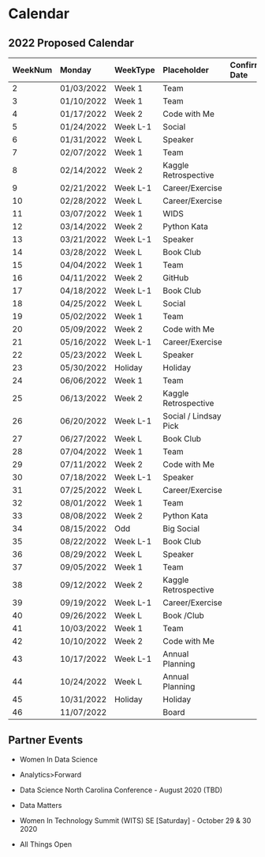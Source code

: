 # Calendar

## 2022 Proposed Calendar

| WeekNum | Monday | WeekType | Placeholder | Confirmed Date | 
|:--------|:-------------|:-------------- |:-------------- |:-------------- |
| 2 | 01/03/2022 | Week 1 | Team |  | 
| 3 | 01/10/2022 | Week 1 | Team |  | 
| 4 | 01/17/2022 | Week 2 | Code with Me |  | 
| 5 | 01/24/2022 | Week L-1 | Social |  | 
| 6 | 01/31/2022 | Week L | Speaker |  | 
| 7 | 02/07/2022 | Week 1 | Team |  | 
| 8 | 02/14/2022 | Week 2 | Kaggle Retrospective |  | 
| 9 | 02/21/2022 | Week L-1 | Career/Exercise |  | 
| 10 | 02/28/2022 | Week L | Career/Exercise |  | 
| 11 | 03/07/2022 | Week 1 | WIDS |  | 
| 12 | 03/14/2022 | Week 2 | Python Kata |  | 
| 13 | 03/21/2022 | Week L-1 | Speaker |  | 
| 14 | 03/28/2022 | Week L | Book Club |  | 
| 15 | 04/04/2022 | Week 1 | Team |  | 
| 16 | 04/11/2022 | Week 2 | GitHub |  | 
| 17 | 04/18/2022 | Week L-1 | Book Club |  | 
| 18 | 04/25/2022 | Week L | Social |  | 
| 19 | 05/02/2022 | Week 1 | Team |  | 
| 20 | 05/09/2022 | Week 2 | Code with Me |  | 
| 21 | 05/16/2022 | Week L-1 | Career/Exercise |  | 
| 22 | 05/23/2022 | Week L | Speaker |  | 
| 23 | 05/30/2022 | Holiday | Holiday |  | 
| 24 | 06/06/2022 | Week 1 | Team |  | 
| 25 | 06/13/2022 | Week 2 | Kaggle Retrospective |  | 
| 26 | 06/20/2022 | Week L-1 | Social / Lindsay Pick |  | 
| 27 | 06/27/2022 | Week L | Book Club |  | 
| 28 | 07/04/2022 | Week 1 | Team |  | 
| 29 | 07/11/2022 | Week 2 | Code with Me |  | 
| 30 | 07/18/2022 | Week L-1 | Speaker |  | 
| 31 | 07/25/2022 | Week L | Career/Exercise |  | 
| 32 | 08/01/2022 | Week 1 | Team |  | 
| 33 | 08/08/2022 | Week 2 | Python Kata |  | 
| 34 | 08/15/2022 | Odd | Big Social |  | 
| 35 | 08/22/2022 | Week L-1 | Book Club |  | 
| 36 | 08/29/2022 | Week L | Speaker |  | 
| 37 | 09/05/2022 | Week 1 | Team |  | 
| 38 | 09/12/2022 | Week 2 | Kaggle Retrospective |  | 
| 39 | 09/19/2022 | Week L-1 | Career/Exercise |  | 
| 40 | 09/26/2022 | Week L | Book /Club |  | 
| 41 | 10/03/2022 | Week 1 | Team |  | 
| 42 | 10/10/2022 | Week 2 | Code with Me |  | 
| 43 | 10/17/2022 | Week L-1 | Annual Planning |  | 
| 44 | 10/24/2022 | Week L | Annual Planning |  | 
| 45 | 10/31/2022 | Holiday | Holiday |  | 
| 46 | 11/07/2022 |  | Board |  | 




##  Partner Events

* Women In Data Science 

* Analytics>Forward 

* Data Science North Carolina Conference - August 2020 (TBD)

* Data Matters

* Women In Technology Summit (WITS) SE [Saturday] - October 29 & 30 2020

* All Things Open